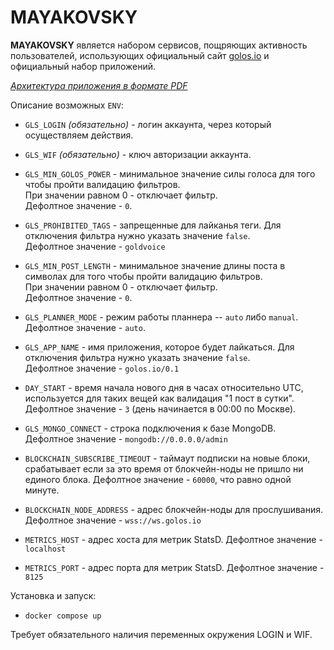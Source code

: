 # MAYAKOVSKY

**MAYAKOVSKY** является набором сервисов, пощряющих активность пользователей, использующих официальный сайт [golos.io](https://golos.io) и официальный набор приложений.

_[Архитектура приложения в формате PDF](https://github.com/GolosChain/mayakovsky/blob/master/Arch.pdf)_

Описание возможных `ENV`:

-   `GLS_LOGIN` _(обязательно)_ - логин аккаунта, через который осуществляем действия.

-   `GLS_WIF` _(обязательно)_ - ключ авторизации аккаунта.

-   `GLS_MIN_GOLOS_POWER` - минимальное значение силы голоса для того чтобы пройти валидацию фильтров.  
    При значении равном 0 - отключает фильтр.  
    Дефолтное значение - `0`.

-   `GLS_PROHIBITED_TAGS` - запрещенные для лайканья теги. Для отключения фильтра нужно указать значение `false`.  
    Дефолтное значение - `goldvoice`

-   `GLS_MIN_POST_LENGTH` - минимальное значение длины поста в символах для того чтобы пройти валидацию фильтров.  
    При значении равном 0 - отключает фильтр.  
    Дефолтное значение - `0`.

-   `GLS_PLANNER_MODE` - режим работы планнера -- `auto` либо `manual`.
    Дефолтное значение - `auto`.

-   `GLS_APP_NAME` - имя приложения, которое будет лайкаться. Для отключения фильтра нужно указать значение `false`.  
    Дефолтное значение - `golos.io/0.1`

-   `DAY_START` - время начала нового дня в часах относительно UTC, используется для таких вещей как валидация "1 пост в сутки".  
    Дефолтное значение - `3` (день начинается в 00:00 по Москве).

-   `GLS_MONGO_CONNECT` - строка подключения к базе MongoDB.
    Дефолтное значение - `mongodb://0.0.0.0/admin`

-   `BLOCKCHAIN_SUBSCRIBE_TIMEOUT` - таймаут подписки на новые блоки, срабатывает если за это время от блокчейн-ноды не пришло ни единого блока.
    Дефолтное значение - `60000`, что равно одной минуте.

-   `BLOCKCHAIN_NODE_ADDRESS` - адрес блокчейн-ноды для прослушивания.
    Дефолтное значение - `wss://ws.golos.io`

-   `METRICS_HOST` - адрес хоста для метрик StatsD.
    Дефолтное значение - `localhost`

-   `METRICS_PORT` - адрес порта для метрик StatsD.
    Дефолтное значение - `8125`

Установка и запуск:

-   `docker compose up`

Требует обязательного наличия переменных окружения LOGIN и WIF.

